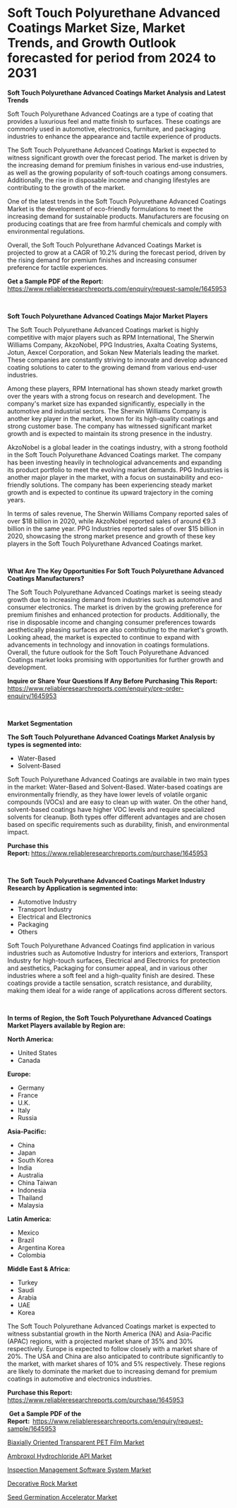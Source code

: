 <p><h1>Soft Touch Polyurethane Advanced Coatings Market Size, Market Trends, and Growth Outlook forecasted for period from 2024 to 2031</h1></p><p><strong>Soft Touch Polyurethane Advanced Coatings Market Analysis and Latest Trends</strong></p>
<p><p>Soft Touch Polyurethane Advanced Coatings are a type of coating that provides a luxurious feel and matte finish to surfaces. These coatings are commonly used in automotive, electronics, furniture, and packaging industries to enhance the appearance and tactile experience of products.</p><p>The Soft Touch Polyurethane Advanced Coatings Market is expected to witness significant growth over the forecast period. The market is driven by the increasing demand for premium finishes in various end-use industries, as well as the growing popularity of soft-touch coatings among consumers. Additionally, the rise in disposable income and changing lifestyles are contributing to the growth of the market.</p><p>One of the latest trends in the Soft Touch Polyurethane Advanced Coatings Market is the development of eco-friendly formulations to meet the increasing demand for sustainable products. Manufacturers are focusing on producing coatings that are free from harmful chemicals and comply with environmental regulations.</p><p>Overall, the Soft Touch Polyurethane Advanced Coatings Market is projected to grow at a CAGR of 10.2% during the forecast period, driven by the rising demand for premium finishes and increasing consumer preference for tactile experiences.</p></p>
<p><strong>Get a Sample PDF of the Report:&nbsp;</strong> <a href="https://www.reliableresearchreports.com/enquiry/request-sample/1645953">https://www.reliableresearchreports.com/enquiry/request-sample/1645953</a></p>
<p>&nbsp;</p>
<p><strong>Soft Touch Polyurethane Advanced Coatings Major Market Players</strong></p>
<p><p>The Soft Touch Polyurethane Advanced Coatings market is highly competitive with major players such as RPM International, The Sherwin Williams Company, AkzoNobel, PPG Industries, Axalta Coating Systems, Jotun, Aexcel Corporation, and Sokan New Materials leading the market. These companies are constantly striving to innovate and develop advanced coating solutions to cater to the growing demand from various end-user industries.</p><p>Among these players, RPM International has shown steady market growth over the years with a strong focus on research and development. The company's market size has expanded significantly, especially in the automotive and industrial sectors. The Sherwin Williams Company is another key player in the market, known for its high-quality coatings and strong customer base. The company has witnessed significant market growth and is expected to maintain its strong presence in the industry.</p><p>AkzoNobel is a global leader in the coatings industry, with a strong foothold in the Soft Touch Polyurethane Advanced Coatings market. The company has been investing heavily in technological advancements and expanding its product portfolio to meet the evolving market demands. PPG Industries is another major player in the market, with a focus on sustainability and eco-friendly solutions. The company has been experiencing steady market growth and is expected to continue its upward trajectory in the coming years.</p><p>In terms of sales revenue, The Sherwin Williams Company reported sales of over $18 billion in 2020, while AkzoNobel reported sales of around €9.3 billion in the same year. PPG Industries reported sales of over $15 billion in 2020, showcasing the strong market presence and growth of these key players in the Soft Touch Polyurethane Advanced Coatings market.</p></p>
<p>&nbsp;</p>
<p><strong>What Are The Key Opportunities For Soft Touch Polyurethane Advanced Coatings Manufacturers?</strong></p>
<p><p>The Soft Touch Polyurethane Advanced Coatings market is seeing steady growth due to increasing demand from industries such as automotive and consumer electronics. The market is driven by the growing preference for premium finishes and enhanced protection for products. Additionally, the rise in disposable income and changing consumer preferences towards aesthetically pleasing surfaces are also contributing to the market's growth. Looking ahead, the market is expected to continue to expand with advancements in technology and innovation in coatings formulations. Overall, the future outlook for the Soft Touch Polyurethane Advanced Coatings market looks promising with opportunities for further growth and development.</p></p>
<p><strong>Inquire or Share Your Questions If Any Before Purchasing This Report:</strong> <a href="https://www.reliableresearchreports.com/enquiry/pre-order-enquiry/1645953">https://www.reliableresearchreports.com/enquiry/pre-order-enquiry/1645953</a></p>
<p>&nbsp;</p>
<p><strong>Market Segmentation</strong></p>
<p><strong>The Soft Touch Polyurethane Advanced Coatings Market Analysis by types is segmented into:</strong></p>
<p><ul><li>Water-Based</li><li>Solvent-Based</li></ul></p>
<p><p>Soft Touch Polyurethane Advanced Coatings are available in two main types in the market: Water-Based and Solvent-Based. Water-based coatings are environmentally friendly, as they have lower levels of volatile organic compounds (VOCs) and are easy to clean up with water. On the other hand, solvent-based coatings have higher VOC levels and require specialized solvents for cleanup. Both types offer different advantages and are chosen based on specific requirements such as durability, finish, and environmental impact.</p></p>
<p><strong>Purchase this Report:&nbsp;</strong><a href="https://www.reliableresearchreports.com/purchase/1645953">https://www.reliableresearchreports.com/purchase/1645953</a></p>
<p>&nbsp;</p>
<p><strong>The Soft Touch Polyurethane Advanced Coatings Market Industry Research by Application is segmented into:</strong></p>
<p><ul><li>Automotive Industry</li><li>Transport Industry</li><li>Electrical and Electronics</li><li>Packaging</li><li>Others</li></ul></p>
<p><p>Soft Touch Polyurethane Advanced Coatings find application in various industries such as Automotive Industry for interiors and exteriors, Transport Industry for high-touch surfaces, Electrical and Electronics for protection and aesthetics, Packaging for consumer appeal, and in various other industries where a soft feel and a high-quality finish are desired. These coatings provide a tactile sensation, scratch resistance, and durability, making them ideal for a wide range of applications across different sectors.</p></p>
<p>&nbsp;</p>
<p><strong>In terms of Region, the Soft Touch Polyurethane Advanced Coatings Market Players available by Region are:</strong></p>
<p>
    <p> <strong> North America: </strong>
        <ul>
            <li>United States</li>
            <li>Canada</li>
        </ul>
        </p> 
    <p> <strong> Europe: </strong>
        <ul>
            <li>Germany</li>
            <li>France</li>
            <li>U.K.</li>
            <li>Italy</li>
            <li>Russia</li>
        </ul>
        </p> 
    <p> <strong> Asia-Pacific: </strong>
        <ul>
            <li>China</li>
            <li>Japan</li>
            <li>South Korea</li>
            <li>India</li>
            <li>Australia</li>
            <li>China Taiwan</li>
            <li>Indonesia</li>
            <li>Thailand</li>
            <li>Malaysia</li>
        </ul>
        </p> 
    <p> <strong> Latin America: </strong>
        <ul>
            <li>Mexico</li>
            <li>Brazil</li>
            <li>Argentina Korea</li>
            <li>Colombia</li>
        </ul>
        </p> 
    <p> <strong> Middle East & Africa: </strong>
        <ul>
            <li>Turkey</li>
            <li>Saudi</li>
            <li>Arabia</li>
            <li>UAE</li>
            <li>Korea</li>
        </ul>
    </p>
    </p>
<p><p>The Soft Touch Polyurethane Advanced Coatings market is expected to witness substantial growth in the North America (NA) and Asia-Pacific (APAC) regions, with a projected market share of 35% and 30% respectively. Europe is expected to follow closely with a market share of 20%. The USA and China are also anticipated to contribute significantly to the market, with market shares of 10% and 5% respectively. These regions are likely to dominate the market due to increasing demand for premium coatings in automotive and electronics industries.</p></p>
<p><strong>Purchase this Report: </strong><a href="https://www.reliableresearchreports.com/purchase/1645953">https://www.reliableresearchreports.com/purchase/1645953</a></p>
<p>&nbsp;<strong>Get a Sample PDF of the Report:&nbsp;&nbsp;</strong><a href="https://www.reliableresearchreports.com/enquiry/request-sample/1645953">https://www.reliableresearchreports.com/enquiry/request-sample/1645953</a></p>
<p><strong></strong></p>
<p><p><a href="https://github.com/myacatherineblakecaczo9vcsw/Market-Research-Report-List-1/blob/main/biaxially-oriented-transparent-pet-film-market.md">Biaxially Oriented Transparent PET Film Market</a></p><p><a href="https://forested-sushi-9b0.notion.site/Global-Ambroxol-Hydrochloride-API-Market-Size-and-Market-Trends-Insights-and-Projections-from-2024--80158d12a3f442758073585b7659db0c">Ambroxol Hydrochloride API Market</a></p><p><a href="https://github.com/okotobwrhuteie/Market-Research-Report-List-1/blob/main/inspection-management-software-system-market.md">Inspection Management Software System Market</a></p><p><a href="https://view.publitas.com/reportprime-1/decorative-rock-market-research-report-reveals-the-latest-trends-and-opportunities-of-this-market-for-period-from-2024-2031/">Decorative Rock Market</a></p><p><a href="https://view.publitas.com/reportprime-1/decoding-the-seed-germination-accelerator-market-a-deep-dive-into-the-latest-market-trends-market-segmentation-and-competitive-analysis/">Seed Germination Accelerator Market</a></p></p>